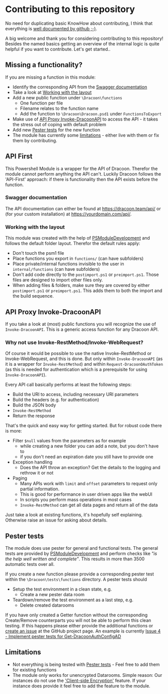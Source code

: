 # Contributing to this repository

No need for duplicating basic KnowHow about contributing, I think that everything is [well documented by github ;-)](https://github.com/github/docs/blob/main/CONTRIBUTING.md).

A big welcome and thank you for considering contributing to this repository! Besides the named basics getting an overview of the internal logic is quite helpful if you want to contribute. Let's get started..

## Missing a functionality?

If you are missing a function in this module:
* Identify the corresponding API from the [Swagger documentation](#Swagger-documentation)
* Take a look at [Working with the layout](#working-with-the-layout)
* Add a new public function under `\Dracoon\functions`
  * One function per file
  * Filename relates to the function name
  * Add the function to `\Dracoon\Dracoon.psd1` under `FunctionsToExport`
* Make use of [API Proxy Invoke-DracoonAPI](#api-proxy-invoke-dracoonapi) to access the API - it takes the stress out of coping with default problem
* Add new [Pester tests](#pester-tests) for the new function
* The module has currently some [limitations](#limitations) - either live with them or fix them by contributing.

## API First

This Powershell Module is a wrapper for the API of Dracoon. Therefor the module cannot perform anything the API can't. Luckily Dracoon follows the 'API-First' approach: if there is functionality then the API exists before the function.

### Swagger documentation

The API documentation can either be found at https://dracoon.team/api/ or (for your custom installation) at https://yourdomain.com/api/.

### Working with the layout
This module was created with the help of [PSModuleDevelopment](https://github.com/PowershellFrameworkCollective/PSModuleDevelopment) and follows the default folder layout. Therefor the default rules apply:
- Don't touch the psm1 file
- Place functions you export in `functions/` (can have subfolders)
- Place private/internal functions invisible to the user in `internal/functions` (can have subfolders)
- Don't add code directly to the `postimport.ps1` or `preimport.ps1`.
  Those files are designed to import other files only.
- When adding files & folders, make sure they are covered by either `postimport.ps1` or `preimport.ps1`.
  This adds them to both the import and the build sequence.

## API Proxy Invoke-DracoonAPI

If you take a look at (most) public functions you will recognize the use of `Invoke-DracoonAPI`. This is a generic access function for any Dracoon API.

### Why not use Invoke-RestMethod/Invoke-WebRequest?

Of course it would be possible to use the native Invoke-RestMethod or Invoke-WebRequest, and this is done. But only within `Invoke-DracoonAPI` (as it is a wrapper for `Invoke-RestMethod`) and within `Request-DracoonOAuthToken` (as this is needed for authentication which is a prerequisite for using `Invoke-DracoonAPI`).

Every API call basically performs at least the following steps:
* Build the URI to access, including necessary URI parameters
* Build the headers (e.g. for authentication)
* Build the JSON body
* `Invoke-RestMethod`
* Return the response

That's the quick and easy way for getting started. But for robust code there is more:
* Filter `$null` values from the parameters as for example
  * while creating a new folder you can add a note, but you don't have to
  * if you don't need an expiration date you still have to provide one
* Exception handling
  * Does the API throw an exception? Get the details to the logging and rethrow it or not
* Paging
  * Many APIs work with `limit` and `offset` parameters to request only partial information.
  * This is good for performance in user driven apps like the webUI
  * In scripts you perform mass operations in most cases
  * `Invoke-RestMethod` can get all data pages and return all of the data

Just take a look at existing functions, it's hopefully self explaining. Otherwise raise an issue for asking about details.

## Pester tests
The module does use pester for general and functional tests. The general tests are provided by [PSModuleDevelopment](https://github.com/PowershellFrameworkCollective/PSModuleDevelopment) and perform checks like *"is the help well written and complete"*. This results in more than 3500 automatic tests over all.

If you create a new function please provide a corresponding pester test within the `\Dracoon\tests\functions` directory. A pester tests should
* Setup the test environment in a clean state, e.g.
  * Create a new pester data room
* Teardown/remove the test environment as a last step, e.g.
  * Delete created datarooms

If you have only created a Getter function without the corresponding Create/Remove counterparts you will not be able to perform this clean testing. If this happens please either provide the additional functions or [create an issue](https://github.com/Callidus2000/Dracoon/issues) at the GitHub project page. An example is currently [Issue 4 - Implement pester tests for Get-DracoonAuthConfigAD](https://github.com/Callidus2000/Dracoon/issues/4)


## Limitations
* Not everything is being tested with [Pester tests](#pester-tests) - Feel free to add them for existing functions
* The module only works for unencrypted Datarooms. Simple reason: Our instances do not use the ['Client-side Encryption'](https://support.dracoon.com/hc/en-us/articles/360000986345-Whitepaper-Client-side-Encryption-) feature. If your instance does provide it feel free to add the feature to the module.